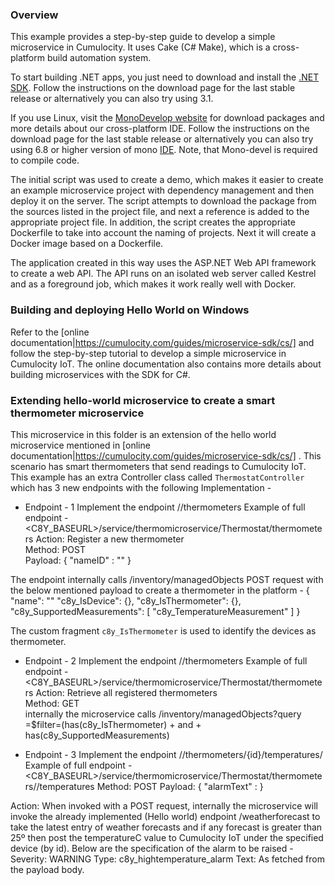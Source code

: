### Overview

This example provides a step-by-step guide to develop a simple microservice in Cumulocity. It uses Cake (C# Make), which is a cross-platform build automation system.

To start building .NET apps, you just need to download and install the [.NET SDK](https://www.microsoft.com/net/download). Follow the instructions on the download page for the last stable release or alternatively you can also try using 3.1.

If you use Linux, visit the [MonoDevelop website](http://www.monodevelop.com/) for download packages and more details about our cross-platform IDE. Follow the instructions on the download page for the last stable release or alternatively you can also try using 6.8 or higher version of mono [IDE](http://www.mono-project.com/download/#download-lin). Note, that Mono-devel is required to compile code.

The initial script was used to create a demo, which makes it easier to create an example microservice project with dependency management and then deploy it on the server. The script attempts to download the package from the sources listed in the project file, and next a reference is added to the appropriate project file. In addition, the script creates the appropriate Dockerfile to take into account the naming of projects. Next it will create a Docker image based on a Dockerfile.

The application created in this way uses the ASP.NET Web API framework to create a web API. The API runs on an isolated web server called Kestrel and as a foreground job, which makes it work really well with Docker.


### Building and deploying Hello World on Windows

Refer to the [online documentation|https://cumulocity.com/guides/microservice-sdk/cs/] and follow the step-by-step tutorial to develop a simple microservice in Cumulocity IoT. The online documentation also contains more details about building microservices with the SDK for C#.

### Extending hello-world microservice to create a smart thermometer microservice

This microservice in this folder is an extension of the hello world microservice mentioned in [online documentation|https://cumulocity.com/guides/microservice-sdk/cs/] .
This scenario has smart thermometers that send readings to Cumulocity IoT. This example has an extra Controller class called `ThermostatController` which has 3 new endpoints with the following Implementation -

- Endpoint - 1
Implement the endpoint <microservice-name>/<controller-name>/thermometers 
Example of full endpoint - <C8Y_BASEURL>/service/thermomicroservice/Thermostat/thermometers
Action: Register a new thermometer    
Method: POST    
Payload:
  {
    "nameID" : "<thermometer-name>"
  }

The endpoint internally calls /inventory/managedObjects POST request with the below mentioned payload to create a thermometer in the platform -
{
  "name": "<thermometer-name>"
  "c8y_IsDevice": {}, 
  "c8y_IsThermometer": {},
  "c8y_SupportedMeasurements": [
    "c8y_TemperatureMeasurement"
  ]
}

The custom fragment `c8y_IsThermometer` is used to identify the devices as thermometer.

- Endpoint - 2
Implement the endpoint <microservice-name>/<controller-name>/thermometers
Example of full endpoint - <C8Y_BASEURL>/service/thermomicroservice/Thermostat/thermometers
Action: Retrieve all registered thermometers    
Method: GET     
internally the microservice calls /inventory/managedObjects?query =$filter=(has(c8y_IsThermometer) + and + has(c8y_SupportedMeasurements)

- Endpoint - 3
Implement the endpoint <microservice-name>/<controller-name>/thermometers/{id}/temperatures/ 
Example of full endpoint - <C8Y_BASEURL>/service/thermomicroservice/Thermostat/thermometers/<device-id>/temperatures
Method: POST 
Payload:
{
    "alarmText" : <Alarm-Text>
}  

Action: When invoked with a POST request, internally the microservice will invoke the already implemented (Hello world) endpoint <microservice-name>/weatherforecast to take the latest entry of weather forecasts and if any forecast is greater than 25º then post the temperatureC value to Cumulocity IoT under the specified device (by id). Below are the specification of the alarm to be raised -
Severity: WARNING 
Type: c8y_hightemperature_alarm 
Text: As fetched from the payload body.


